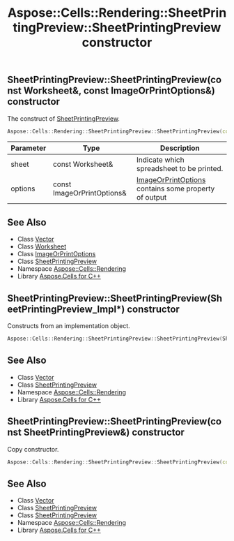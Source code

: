 ﻿---
title: Aspose::Cells::Rendering::SheetPrintingPreview::SheetPrintingPreview constructor
linktitle: SheetPrintingPreview
second_title: Aspose.Cells for C++ API Reference
description: 'Aspose::Cells::Rendering::SheetPrintingPreview::SheetPrintingPreview constructor. The construct of SheetPrintingPreview in C++.'
type: docs
weight: 100
url: /cpp/aspose.cells.rendering/sheetprintingpreview/sheetprintingpreview/
---
## SheetPrintingPreview::SheetPrintingPreview(const Worksheet\&, const ImageOrPrintOptions\&) constructor


The construct of [SheetPrintingPreview](../).

```cpp
Aspose::Cells::Rendering::SheetPrintingPreview::SheetPrintingPreview(const Worksheet &sheet, const ImageOrPrintOptions &options)
```


| Parameter | Type | Description |
| --- | --- | --- |
| sheet | const Worksheet\& | Indicate which spreadsheet to be printed. |
| options | const ImageOrPrintOptions\& | [ImageOrPrintOptions](../../imageorprintoptions/) contains some property of output |

## See Also

* Class [Vector](../../../aspose.cells/vector/)
* Class [Worksheet](../../../aspose.cells/worksheet/)
* Class [ImageOrPrintOptions](../../imageorprintoptions/)
* Class [SheetPrintingPreview](../)
* Namespace [Aspose::Cells::Rendering](../../)
* Library [Aspose.Cells for C++](../../../)
## SheetPrintingPreview::SheetPrintingPreview(SheetPrintingPreview_Impl*) constructor


Constructs from an implementation object.

```cpp
Aspose::Cells::Rendering::SheetPrintingPreview::SheetPrintingPreview(SheetPrintingPreview_Impl *impl)
```

## See Also

* Class [Vector](../../../aspose.cells/vector/)
* Class [SheetPrintingPreview](../)
* Namespace [Aspose::Cells::Rendering](../../)
* Library [Aspose.Cells for C++](../../../)
## SheetPrintingPreview::SheetPrintingPreview(const SheetPrintingPreview\&) constructor


Copy constructor.

```cpp
Aspose::Cells::Rendering::SheetPrintingPreview::SheetPrintingPreview(const SheetPrintingPreview &src)
```

## See Also

* Class [Vector](../../../aspose.cells/vector/)
* Class [SheetPrintingPreview](../)
* Class [SheetPrintingPreview](../)
* Namespace [Aspose::Cells::Rendering](../../)
* Library [Aspose.Cells for C++](../../../)
